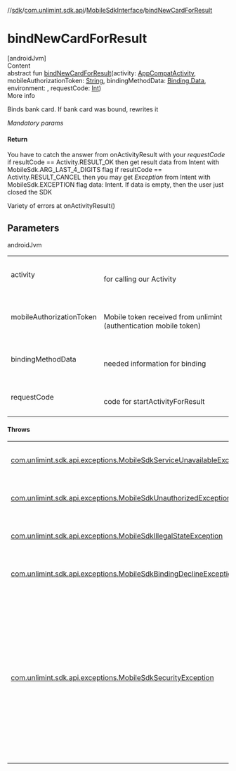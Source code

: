 //[sdk](../../../index.md)/[com.unlimint.sdk.api](../index.md)/[MobileSdkInterface](index.md)/[bindNewCardForResult](bind-new-card-for-result.md)



# bindNewCardForResult  
[androidJvm]  
Content  
abstract fun [bindNewCardForResult](bind-new-card-for-result.md)(activity: [AppCompatActivity](https://developer.android.com/reference/kotlin/androidx/appcompat/app/AppCompatActivity.html), mobileAuthorizationToken: [String](https://kotlinlang.org/api/latest/jvm/stdlib/kotlin/-string/index.html), bindingMethodData: [Binding.Data](../../com.unlimint.sdk.api.model.scenario.binding/-binding/-data/index.md), environment: , requestCode: [Int](https://kotlinlang.org/api/latest/jvm/stdlib/kotlin/-int/index.html))  
More info  


Binds bank card. If bank card was bound, rewrites it



*Mandatory params*



#### Return  


You have to catch the answer from onActivityResult with your *requestCode* if resultCode == Activity.RESULT_OK then get result data from Intent with MobileSdk.ARG_LAST_4_DIGITS flag if resultCode == Activity.RESULT_CANCEL then you may get *Exception* from Intent with MobileSdk.EXCEPTION flag data: Intent. If data is empty, then the user just closed the SDK



Variety of errors at onActivityResult()



## Parameters  
  
androidJvm  
  
| | |
|---|---|
| <a name="com.unlimint.sdk.api/MobileSdkInterface/bindNewCardForResult/#androidx.appcompat.app.AppCompatActivity#kotlin.String#com.unlimint.sdk.api.model.scenario.binding.Binding.Data#Environments#kotlin.Int/PointingToDeclaration/"></a>activity| <a name="com.unlimint.sdk.api/MobileSdkInterface/bindNewCardForResult/#androidx.appcompat.app.AppCompatActivity#kotlin.String#com.unlimint.sdk.api.model.scenario.binding.Binding.Data#Environments#kotlin.Int/PointingToDeclaration/"></a><br><br>for calling our Activity<br><br>|
| <a name="com.unlimint.sdk.api/MobileSdkInterface/bindNewCardForResult/#androidx.appcompat.app.AppCompatActivity#kotlin.String#com.unlimint.sdk.api.model.scenario.binding.Binding.Data#Environments#kotlin.Int/PointingToDeclaration/"></a>mobileAuthorizationToken| <a name="com.unlimint.sdk.api/MobileSdkInterface/bindNewCardForResult/#androidx.appcompat.app.AppCompatActivity#kotlin.String#com.unlimint.sdk.api.model.scenario.binding.Binding.Data#Environments#kotlin.Int/PointingToDeclaration/"></a><br><br>Mobile token received from unlimint (authentication mobile token)<br><br>|
| <a name="com.unlimint.sdk.api/MobileSdkInterface/bindNewCardForResult/#androidx.appcompat.app.AppCompatActivity#kotlin.String#com.unlimint.sdk.api.model.scenario.binding.Binding.Data#Environments#kotlin.Int/PointingToDeclaration/"></a>bindingMethodData| <a name="com.unlimint.sdk.api/MobileSdkInterface/bindNewCardForResult/#androidx.appcompat.app.AppCompatActivity#kotlin.String#com.unlimint.sdk.api.model.scenario.binding.Binding.Data#Environments#kotlin.Int/PointingToDeclaration/"></a><br><br>needed information for binding<br><br>|
| <a name="com.unlimint.sdk.api/MobileSdkInterface/bindNewCardForResult/#androidx.appcompat.app.AppCompatActivity#kotlin.String#com.unlimint.sdk.api.model.scenario.binding.Binding.Data#Environments#kotlin.Int/PointingToDeclaration/"></a>requestCode| <a name="com.unlimint.sdk.api/MobileSdkInterface/bindNewCardForResult/#androidx.appcompat.app.AppCompatActivity#kotlin.String#com.unlimint.sdk.api.model.scenario.binding.Binding.Data#Environments#kotlin.Int/PointingToDeclaration/"></a><br><br>code for startActivityForResult<br><br>|
  


#### Throws  
  
| | |
|---|---|
| <a name="com.unlimint.sdk.api/MobileSdkInterface/bindNewCardForResult/#androidx.appcompat.app.AppCompatActivity#kotlin.String#com.unlimint.sdk.api.model.scenario.binding.Binding.Data#Environments#kotlin.Int/PointingToDeclaration/"></a>[com.unlimint.sdk.api.exceptions.MobileSdkServiceUnavailableException](../../com.unlimint.sdk.api.exceptions/-mobile-sdk-service-unavailable-exception/index.md)| <a name="com.unlimint.sdk.api/MobileSdkInterface/bindNewCardForResult/#androidx.appcompat.app.AppCompatActivity#kotlin.String#com.unlimint.sdk.api.model.scenario.binding.Binding.Data#Environments#kotlin.Int/PointingToDeclaration/"></a><br><br>some io errors<br><br>|
| <a name="com.unlimint.sdk.api/MobileSdkInterface/bindNewCardForResult/#androidx.appcompat.app.AppCompatActivity#kotlin.String#com.unlimint.sdk.api.model.scenario.binding.Binding.Data#Environments#kotlin.Int/PointingToDeclaration/"></a>[com.unlimint.sdk.api.exceptions.MobileSdkUnauthorizedException](../../com.unlimint.sdk.api.exceptions/-mobile-sdk-unauthorized-exception/index.md)| <a name="com.unlimint.sdk.api/MobileSdkInterface/bindNewCardForResult/#androidx.appcompat.app.AppCompatActivity#kotlin.String#com.unlimint.sdk.api.model.scenario.binding.Binding.Data#Environments#kotlin.Int/PointingToDeclaration/"></a><br><br>try to refresh your *mobileToken*<br><br>|
| <a name="com.unlimint.sdk.api/MobileSdkInterface/bindNewCardForResult/#androidx.appcompat.app.AppCompatActivity#kotlin.String#com.unlimint.sdk.api.model.scenario.binding.Binding.Data#Environments#kotlin.Int/PointingToDeclaration/"></a>[com.unlimint.sdk.api.exceptions.MobileSdkIllegalStateException](../../com.unlimint.sdk.api.exceptions/-mobile-sdk-illegal-state-exception/index.md)| <a name="com.unlimint.sdk.api/MobileSdkInterface/bindNewCardForResult/#androidx.appcompat.app.AppCompatActivity#kotlin.String#com.unlimint.sdk.api.model.scenario.binding.Binding.Data#Environments#kotlin.Int/PointingToDeclaration/"></a><br><br>some business errors, look at the message<br><br>|
| <a name="com.unlimint.sdk.api/MobileSdkInterface/bindNewCardForResult/#androidx.appcompat.app.AppCompatActivity#kotlin.String#com.unlimint.sdk.api.model.scenario.binding.Binding.Data#Environments#kotlin.Int/PointingToDeclaration/"></a>[com.unlimint.sdk.api.exceptions.MobileSdkBindingDeclineException](../../com.unlimint.sdk.api.exceptions/-mobile-sdk-binding-decline-exception/index.md)| <a name="com.unlimint.sdk.api/MobileSdkInterface/bindNewCardForResult/#androidx.appcompat.app.AppCompatActivity#kotlin.String#com.unlimint.sdk.api.model.scenario.binding.Binding.Data#Environments#kotlin.Int/PointingToDeclaration/"></a><br><br>Acquirer rejected map binding<br><br>|
| <a name="com.unlimint.sdk.api/MobileSdkInterface/bindNewCardForResult/#androidx.appcompat.app.AppCompatActivity#kotlin.String#com.unlimint.sdk.api.model.scenario.binding.Binding.Data#Environments#kotlin.Int/PointingToDeclaration/"></a>[com.unlimint.sdk.api.exceptions.MobileSdkSecurityException](../../com.unlimint.sdk.api.exceptions/-mobile-sdk-security-exception/index.md)| <a name="com.unlimint.sdk.api/MobileSdkInterface/bindNewCardForResult/#androidx.appcompat.app.AppCompatActivity#kotlin.String#com.unlimint.sdk.api.model.scenario.binding.Binding.Data#Environments#kotlin.Int/PointingToDeclaration/"></a><br><br>security error<br><br><br><br>Use LocalBroadcast for catching security error with Intent([MobileSdk.SecurityData.SECURITY_ACTION](../-mobile-sdk/-security-data/-s-e-c-u-r-i-t-y_-a-c-t-i-o-n.md)) and [MobileSdk.SecurityData.SECURITY_EXTRA](../-mobile-sdk/-security-data/-s-e-c-u-r-i-t-y_-e-x-t-r-a.md) key<br><br><br><br>After filling bank card requisites, you have to get TRANSACTION_ID from LocalBroadcast with Intent(MobileSdk.TransactionData.TRANSACTION_ACTION). Get the data from received Intent with name MobileSdk.TransactionData.TRANSACTION_ID Then send it to your server for checking.<br><br>|
  



